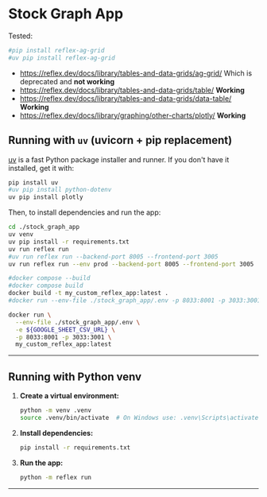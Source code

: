 # Stock Graph App

Tested:

```sh
#pip install reflex-ag-grid
#uv pip install reflex-ag-grid
```

* https://reflex.dev/docs/library/tables-and-data-grids/ag-grid/ Which is deprecated and **not working**
* https://reflex.dev/docs/library/tables-and-data-grids/table/ **Working**
* https://reflex.dev/docs/library/tables-and-data-grids/data-table/ **Working**
* https://reflex.dev/docs/library/graphing/other-charts/plotly/ **Working**

## Running with `uv` (uvicorn + pip replacement)

[uv](https://github.com/astral-sh/uv) is a fast Python package installer and runner. If you don't have it installed, get it with:

```bash
pip install uv
#uv pip install python-dotenv
uv pip install plotly
```

Then, to install dependencies and run the app:

```bash
cd ./stock_graph_app
uv venv
uv pip install -r requirements.txt
uv run reflex run
#uv run reflex run --backend-port 8005 --frontend-port 3005
uv run reflex run --env prod --backend-port 8005 --frontend-port 3005
```

```sh
#docker compose --build
#docker compose build
docker build -t my_custom_reflex_app:latest .
#docker run --env-file ./stock_graph_app/.env -p 8033:8001 -p 3033:3001 my_custom_reflex_app:latest

docker run \
  --env-file ./stock_graph_app/.env \
  -e ${GOOGLE_SHEET_CSV_URL} \
  -p 8033:8001 -p 3033:3001 \
  my_custom_reflex_app:latest
```

---

## Running with Python venv

1. **Create a virtual environment:**

    ```bash
    python -m venv .venv
    source .venv/bin/activate  # On Windows use: .venv\Scripts\activate
    ```

2. **Install dependencies:**

    ```bash
    pip install -r requirements.txt
    ```

3. **Run the app:**

    ```bash
    python -m reflex run
    ```

---
